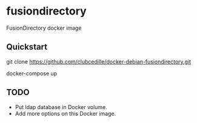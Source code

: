 # fusiondirectory
FusionDirectory docker image

## Quickstart

git clone https://github.com/clubcedille/docker-debian-fusiondirectory.git

docker-compose up


## TODO

- Put ldap database in Docker volume.
- Add more options on this Docker image.
